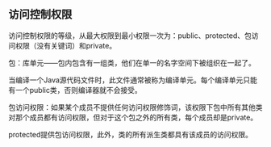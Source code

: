 ## 访问控制权限

访问控制权限的等级，从最大权限到最小权限一次为：public、protected、包访问权限（没有关键词）和private。

包：库单元——包内包含有一组类，他们在单一的名字空间下被组织在一起了。

当编译一个Java源代码文件时，此文件通常被称为编译单元。每个编译单元只能有一个public类，否则编译器就不会接受。

包访问权限：如果某个成员不提供任何访问权限修饰词，该权限下包中所有其他类对那个成员都有访问权限，但对于这个包之外的所有类，每个成员却是private。

protected提供包访问权限，此外，类的所有派生类都具有该成员的访问权限。